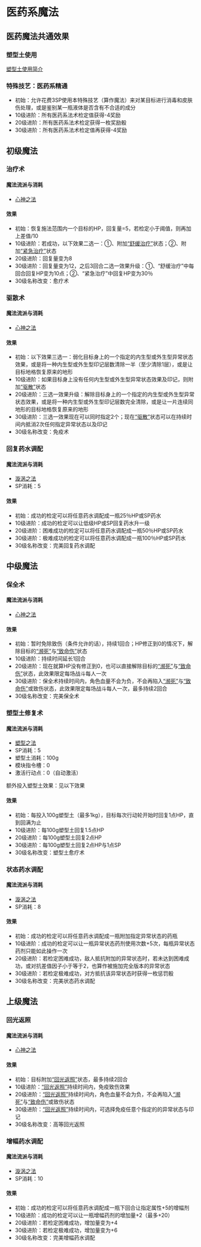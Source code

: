 # 医药系魔法

## 医药魔法共通效果

### 塑型土使用

<a href="../../plastic_Soil" target="_blank">塑型土使用简介</a>

### 特殊技艺：医药系精通

* 初始：允许花费3SP使用本特殊技艺（算作魔法）来对某目标进行消毒和皮肤伤处理，或是鉴别某一瓶液体是否含有不合适的成分
* 10级进阶：所有医药系法术检定值获得-4奖励
* 20级进阶：所有医药系法术检定获得一枚奖励骰
* 30级进阶：所有医药系法术检定值再获得-4奖励

## 初级魔法

### 治疗术

#### 魔法流派与消耗

* <a href="/rules/V4.x rules/8·magic/#_14" target="_blank">心神之法</a>

#### 效果

* 初始：恢复施法范围内一个目标的HP，回复量=5，若检定小于阈值，则再加上差值/10
* 10级进阶：若成功，以下效果二选一：①、附加<a href="../../../status/normal/#舒缓治疗" target="_blank">“舒缓治疗”</a>状态；②、附加<a href="../../../status/normal/#紧急治疗" target="_blank">“紧急治疗”</a>状态
* 20级进阶：回复量变为8
* 30级进阶：回复量变为12，之后3回合二选一效果升级：①、“舒缓治疗”中每回合回复HP变为10点；②、“紧急治疗”中回复HP变为30％
* 30级名称改变：愈疗术

### 驱散术

#### 魔法流派与消耗

* <a href="/rules/V4.x rules/8·magic/#_14" target="_blank">心神之法</a>

#### 效果

* 初始：以下效果三选一：弱化目标身上的一个指定的内生型或外生型异常状态效果，或是将一种内生型或外生型印记层数清除一半（至少清除1层），或是让目标地格恢复原来的地形
* 10级进阶：如果目标身上没有任何内生型或外生型异常状态效果及印记，则附加<a href="../../../status/normal/#驱散" target="_blank">“驱散”</a>状态
* 20级进阶：三选一效果升级：解除目标身上的一个指定的内生型或外生型异常状态效果，或是将一种内生型或外生型印记层数完全清除，或是让一片连续同地形的目标地格恢复原来的地形
* 30级进阶：三选一效果现在可以同时指定2个；现在<a href="../../../status/normal/#驱散" target="_blank">“驱散”</a>状态可以在持续时间内抵消2次任何指定异常状态以及印记
* 30级名称改变：免疫术

### 回复药水调配

#### 魔法流派与消耗

* <a href="/rules/V4.x rules/8·magic/#_10" target="_blank">漩涡之法</a>
* SP消耗：5

#### 效果

* 初始：成功的检定可以将任意药水调配成一瓶25％HP或SP药水
* 10级进阶：成功的检定可以让低级HP或SP回复药水升一级
* 20级进阶：困难成功的检定可以将任意药水调配成一瓶50％HP或SP药水
* 30级进阶：极难成功的检定可以将任意药水调配成一瓶100％HP或SP药水
* 30级名称改变：完美回复药水调配

## 中级魔法

### 保全术

#### 魔法流派与消耗

* <a href="/rules/V4.x rules/8·magic/#_14" target="_blank">心神之法</a>

#### 效果

* 初始：暂时免除致伤（条件允许的话），持续1回合；HP修正到0的情况下，解除目标的<a href="../../../status/normal/#濒死" target="_blank">“濒死”</a>与<a href="../../../status/normal/#致命伤" target="_blank">“致命伤”</a>状态
* 10级进阶：持续时间延长1回合
* 20级进阶：现在就算HP没有修正到0，也可以直接解除目标的<a href="../../../status/normal/#濒死" target="_blank">“濒死”</a>与<a href="../../../status/normal/#致命伤" target="_blank">“致命伤”</a>状态，此效果限定每场战斗每人一次
* 30级进阶：保全术持续时间内，角色血量不会为负，不会再陷入<a href="../../../status/normal/#濒死" target="_blank">“濒死”</a>与<a href="../../../status/normal/#致命伤" target="_blank">“致命伤”</a>或致伤状态，此效果限定每场战斗每人一次，最多持续2回合
* 30级名称改变：完美保全术

### 塑型土修复术

#### 魔法流派与消耗

* <a href="/rules/V4.x rules/8·magic/#_23" target="_blank">塑型之法</a>
* SP消耗：5
* 塑型土消耗：100g
* 模块指令槽：0
* 激活行动点：0（自动激活）

额外投入塑型土效果：见以下效果

#### 效果

* 初始：每投入100g塑型土（最多1kg），目标每次行动轮开始时回复1点HP，直到回满为止
* 10级进阶：每100g塑型土回复1.5点HP
* 20级进阶：每100g塑型土回复2点HP
* 30级进阶：每100g塑型土回复2点HP与1点SP
* 30级名称改变：塑型土愈疗术

### 状态药水调配

#### 魔法流派与消耗

* <a href="/rules/V4.x rules/8·magic/#_10" target="_blank">漩涡之法</a>
* SP消耗：8

#### 效果

* 初始：成功的检定可以将任意药水调配成一瓶附加指定异常状态的药瓶
* 10级进阶：成功的检定可以让一瓶异常状态药剂使用次数+5次，每瓶异常状态药剂只能如此操作一次
* 20级进阶：若检定困难成功，敌人抵抗附加的异常状态时，若未达到困难成功，或对抗差值因子小于等于2，也算作被施加完全版本的异常状态
* 30级进阶：若检定极难成功，对方抵抗该异常状态时获得一枚惩罚骰
* 30级名称改变：完美状态药水调配

## 上级魔法

### 回光返照

#### 魔法流派与消耗

* <a href="/rules/V4.x rules/8·magic/#_14" target="_blank">心神之法</a>

#### 效果

* 初始：目标附加<a href="../../../status/normal/#回光返照" target="_blank">“回光返照”</a>状态，最多持续2回合
* 10级进阶：<a href="../../../status/normal/#回光返照" target="_blank">“回光返照”</a>持续时间内，免疫致伤效果
* 20级进阶：<a href="../../../status/normal/#回光返照" target="_blank">“回光返照”</a>持续时间内，角色血量不会为负，不会再陷入<a href="../../../status/normal/#濒死" target="_blank">“濒死”</a>与<a href="../../../status/normal/#致命伤" target="_blank">“致命伤”</a>或致伤状态
* 30级进阶：<a href="../../../status/normal/#回光返照" target="_blank">“回光返照”</a>持续时间内，可选择免疫任意个指定的的异常状态与印记
* 30级名称改变：高等回光返照

### 增幅药水调配

#### 魔法流派与消耗

* <a href="/rules/V4.x rules/8·magic/#_10" target="_blank">漩涡之法</a>
* SP消耗：10

#### 效果

* 初始：成功的检定可以将任意药水调配成一瓶下回合让指定属性+5的增幅剂
* 10级进阶：成功的检定可以让一瓶增幅药剂的增加量+2（最多+20）
* 20级进阶：若检定困难成功，增加量变为+4
* 30级进阶：若检定极难成功，增加量变为+6
* 30级名称改变：完美增幅药水调配
